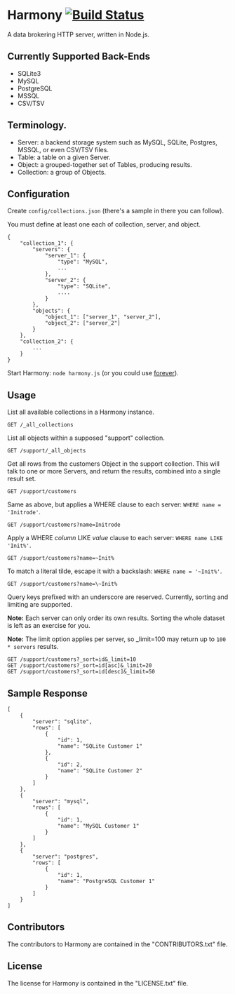 # Harmony [![Build Status](https://travis-ci.org/Drarok/harmony.svg?branch=develop)](https://travis-ci.org/Drarok/harmony)

A data brokering HTTP server, written in Node.js.

## Currently Supported Back-Ends

* SQLite3
* MySQL
* PostgreSQL
* MSSQL
* CSV/TSV

## Terminology.

* Server: a backend storage system such as MySQL, SQLite, Postgres, MSSQL, or even CSV/TSV files.
* Table: a table on a given Server.
* Object: a grouped-together set of Tables, producing results.
* Collection: a group of Objects.

## Configuration

Create `config/collections.json` (there's a sample in there you can follow).

You must define at least one each of collection, server, and object.

    {
        "collection_1": {
            "servers": {
                "server_1": {
                    "type": "MySQL",
                    ...
                },
                "server_2": {
                    "type": "SQLite",
                    ....
                }
            },
            "objects": {
                "object_1": ["server_1", "server_2"],
                "object_2": ["server_2"]
            }
        },
        "collection_2": {
            ...
        }
    }


Start Harmony: `node harmony.js` (or you could use [forever][forever]).

## Usage

List all available collections in a Harmony instance.

    GET /_all_collections

List all objects within a supposed "support" collection.

    GET /support/_all_objects

Get all rows from the customers Object in the support collection. This will talk to one or more Servers, and return the results, combined into a single result set.

    GET /support/customers

Same as above, but applies a WHERE clause to each server: `WHERE name = 'Initrode'`.

    GET /support/customers?name=Initrode

Apply a WHERE *column* LIKE *value* clause to each server: `WHERE name LIKE 'Init%'`.

    GET /support/customers?name=~Init%

To match a literal tilde, escape it with a backslash: `WHERE name = '~Init%'`.

    GET /support/customers?name=\~Init%

Query keys prefixed with an underscore are reserved. Currently, sorting and limiting are supported.

**Note:** Each server can only order its own results. Sorting the whole dataset is left as an exercise for you.

**Note:** The limit option applies per server, so _limit=100 may return up to `100 * servers` results.

    GET /support/customers?_sort=id&_limit=10
    GET /support/customers?_sort=id[asc]&_limit=20
    GET /support/customers?_sort=id[desc]&_limit=50

## Sample Response

    [
        {
            "server": "sqlite",
            "rows": [
                {
                    "id": 1,
                    "name": "SQLite Customer 1"
                },
                {
                    "id": 2,
                    "name": "SQLite Customer 2"
                }
            ]
        },
        {
            "server": "mysql",
            "rows": [
                {
                    "id": 1,
                    "name": "MySQL Customer 1"
                }
            ]
        },
        {
            "server": "postgres",
            "rows": [
                {
                    "id": 1,
                    "name": "PostgreSQL Customer 1"
                }
            ]
        }
    ]

## Contributors

The contributors to Harmony are contained in the "CONTRIBUTORS.txt" file.

## License

The license for Harmony is contained in the "LICENSE.txt" file.

[forever]: https://github.com/nodejitsu/forever
